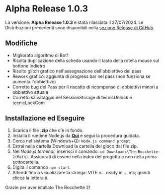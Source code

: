 # Alpha Release 1.0.3
La versione: **Alpha Release 1.0.3** è stata rilasciata il 27/07/2024.
Le Distribuzioni precedenti sono disponibili nella [sezione Release di GitHub](https://github.com/Croc-Prog-github/The-Bocchette-2/tags).

## Modifiche
- Migliorato algoritmo di Bot1
- Risolta duplicazione della scheda usando il tasto della rotella mouse sul bottone Indietro
- Risolto glitch grafico nell'assegnazione dell'obbiettivo del pass
- Rework grafico: aggiunta di progress bar nel pass (non funziona se aumenta l'obbiettivo)
- Corretto bug del Pass per il riscatto di ricompense di obbiettivi minori a obbiettivo attuale
- Corretto salvataggio nel SessionStorage di tecnicUnlock e tecnicLockCom
<!-- - Corretto errore grafico quando trovi Tecnica e tecnicLockCom.length è 0 -->

## Installazione ed Eseguire
1. Scarica il file **.zip** che c'è in fondo.
2. Installa il runtime Node.js da **[Qui](https://nodejs.org/)** e segui la procedura guidata.
3. Cerca nel sistema (Windows+Q): `Node.js command prompt`.
4. Estrai nella cartella Download la cartella del gioco dal file zip.
5. Nel *Node.js terminal*, inserisci il comando: `cd Downloads\The-Bocchette-2(Main)`. Assicurati di essere nella index del progetto e non nella prima sottocartella.
6. Digita il comando `npm start`.
7. Attendi fino a visualizzare la stringa: VITE v... ready in ... ms; quindi clicca la lettera `O`.

<!--
## Aggiunte
- 
## Rimozioni
-
## Bilanciamenti
-
## Issues risolti
- @Issues Risolto!

## Pull Request
- Unione ramo Main con X per Y motivi.
-->
Grazie per aver istallato The Bocchette 2!